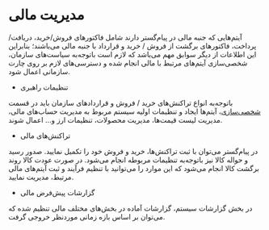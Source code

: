 # مدیریت مالی 

آیتم‌هایی که جنبه مالی در پیام‌گستر دارند شامل فاکتورهای فروش/خرید، دریافت/پرداخت، فاکتورهای برگشت از فروش / خرید و قرارداد با جنبه مالی می‌باشند؛ بنابراین این اطلاعات از دیگر سوابق مهم می‌باشد که لازم است باتوجه‌به سیاست‌های سازمان، شخصی‌سازی آیتم‌‌های مرتبط با مالی انجام شده و دسترسی‌های لازم بر روی چارت سازمانی اعمال شود.




- تنظیمات راهبری 


باتوجه‌به انواع تراکنش‌های خرید / فروش و قراردادهای سازمان باید در قسمت [شخصی‌سازی](https://help.payamgostar.com/docs/Customization)، آیتم‌ها ایجاد و تنظیمات اولیه سیستم مربوط به مدیریت حساب‌های مالی، مدیریت لیست قیمت‌ها، مدیریت محصولات، تنظیمات ارز و... اعمال شوند.



- تراکنش‌های مالی


در پیام‌گستر می‌توان با ثبت تراکنش‌ها، خرید و فروش خود را تکمیل نمایید. صدور رسید و حواله کالا نیز باتوجه‌به تنظیمات مربوطه انجام می‌شود.
در صورت عودت کالا روند برگشت کالا انجام می‌شود که این موارد را می‌توانید با تنظیم فرآیند و ثبت آیتم‌های مالی مرتبط، مدیریت نمایید.



- گزارشات پیش‌فرض مالی


در بخش گزارشات سیستم، گزارشات آماده در بخش‌های مختلف مالی تنظیم شده که می‌توان بر اساس بازه زمانی مورد‌نظر خروجی گرفت.
